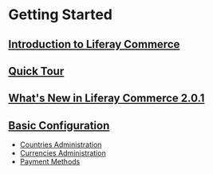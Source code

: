 # Getting Started

## [Introduction to Liferay Commerce]()

## [Quick Tour]()

## [What's New in Liferay Commerce 2.0.1]()

## [Basic Configuration]()

* [Countries Administration](./countries-administration/README.md)
* [Currencies Administration](./currencies-administration/README.md)
* [Payment Methods](./payment-methods/README.md)
